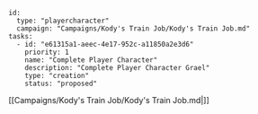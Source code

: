
```RpgManager4
id: 
  type: "playercharacter"
  campaign: "Campaigns/Kody's Train Job/Kody's Train Job.md"
tasks: 
  - id: "e61315a1-aeec-4e17-952c-a11850a2e3d6"
    priority: 1
    name: "Complete Player Character"
    description: "Complete Player Character Grael"
    type: "creation"
    status: "proposed"
```

[[Campaigns/Kody's Train Job/Kody's Train Job.md|]]